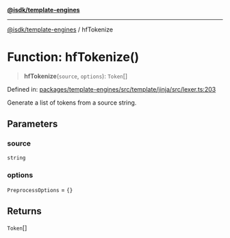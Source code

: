 [**@isdk/template-engines**](../README.md)

***

[@isdk/template-engines](../globals.md) / hfTokenize

# Function: hfTokenize()

> **hfTokenize**(`source`, `options`): `Token`[]

Defined in: [packages/template-engines/src/template/jinja/src/lexer.ts:203](https://github.com/isdk/template-engines.js/blob/466ebe226b36554b365e0202c4f1d42ff9f95a09/src/template/jinja/src/lexer.ts#L203)

Generate a list of tokens from a source string.

## Parameters

### source

`string`

### options

`PreprocessOptions` = `{}`

## Returns

`Token`[]
